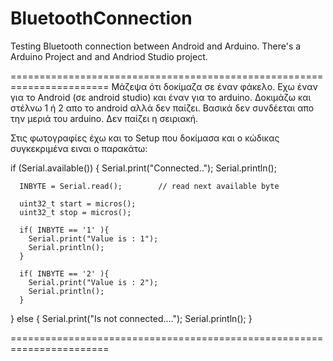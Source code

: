 BluetoothConnection
===================

Testing Bluetooth connection between Android and Arduino. There's a Arduino Project and and Andriod Studio project.


=======================================================================
Μάζεψα ότι δοκίμαζα σε έναν φάκελο.
Εχω έναν για το Android (σε android studio) και έναν για το arduino.
Δοκιμάζω και στέλνω 1 ή 2 απο το android αλλά δεν παίζει.
Βασικά δεν συνδέεται απο την μεριά του arduino.
Δεν παίζει η σειριακή.

Στις φωτογραφίες έχω και το Setup που δοκίμασα και ο κώδικας συγκεκριμένα ειναι ο παρακάτω:

if (Serial.available()) 
  {
      Serial.print("Connected..");
      Serial.println();
       
      INBYTE = Serial.read();        // read next available byte
      
      uint32_t start = micros();
      uint32_t stop = micros();
      
      if( INBYTE == '1' ){
        Serial.print("Value is : 1");
        Serial.println();
      }  
       
      if( INBYTE == '2' ){
        Serial.print("Value is : 2");
        Serial.println();
      }
  
     
  }
  else {
      Serial.print("Is not connected....");
      Serial.println();
  }

=======================================================================
